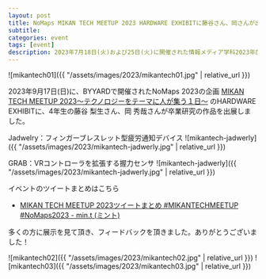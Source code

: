 ```yaml
---
layout: post
title: NoMaps MIKAN TECH MEETUP 2023 HARDWARE EXHIBITに藤谷さん、岡さんが出展
subtitle: 
categories: event
tags: [event]
description: 2023年7月18日(火)および25日(火)に開催された情報メディア学科2023年度卒業研究企画発表会で4年生8名が発表しました。
---
```

![mikantech01]({{ "/assets/images/2023/mikantech01.jpg" | relative_url }})

2023年9月17日(日)に、BYYARDで開催されたNoMaps 2023の企画
[MIKAN TECH MEETUP 2023〜テクノロジーをテーマに人が集う１日〜](https://no-maps.jp/program/mikan-tech-meetup-2023/) のHARDWARE EXHIBITに、4年生の藤谷 梨生さん、岡 秀哉さんが卒業研究の作品を出展しました。

Jadwelry：フィンガーブレスレット型疲労通知デバイス
![mikantech-jadwerly]({{ "/assets/images/2023/mikantech-jadwerly.jpg" | relative_url }})

GRAB：VRコントローラを拡張する握力センサ
![mikantech-jadwerly]({{ "/assets/images/2023/mikantech-jadwerly.jpg" | relative_url }})

イベントのツイートまとめはこちら
- [MIKAN TECH MEETUP 2023ツイートまとめ #MIKANTECHMEETUP #NoMaps2023 - min.t (ミント)](https://min.togetter.com/ScGrv0n)

多くの方に展示を見て頂き、フィードバックを頂きました。ありがとうございました！

![mikantech02]({{ "/assets/images/2023/mikantech02.jpg" | relative_url }})
![mikantech03]({{ "/assets/images/2023/mikantech03.jpg" | relative_url }})